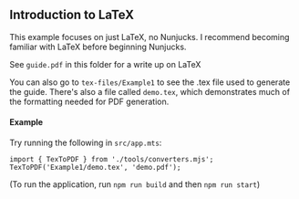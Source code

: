 ## Introduction to LaTeX

This example focuses on just LaTeX, no Nunjucks. I recommend becoming familiar with LaTeX before beginning Nunjucks.

See `guide.pdf` in this folder for a write up on LaTeX

You can also go to `tex-files/Example1` to see the .tex file used to generate the guide. There's also a file called `demo.tex`, which demonstrates much of the formatting needed for PDF generation.

#### Example

Try running the following in `src/app.mts`:

```
import { TexToPDF } from './tools/converters.mjs';
TexToPDF('Example1/demo.tex', 'demo.pdf');
```

(To run the application, run `npm run build` and then `npm run start`)